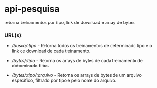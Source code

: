# api-pesquisa
retorna treinamentos por tipo, link de download e array de bytes

### URL(s):
* <i>/busca/:tipo</i> - Retorna todos os treinamentos de determinado tipo e o link de download de cada treinamento.

* <i>/bytes/:tipo</i> - Retorna os arrays de bytes de cada treinamento de determinado filtro.

* <i>/bytes/:tipo/:arquivo</i> - Retorna os arrays de bytes de um arquivo específico, filtrado por tipo e pelo nome do arquivo.
